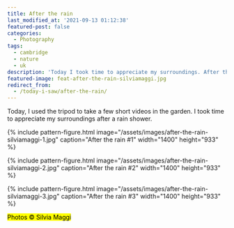 ```yaml
---
title: After the rain
last_modified_at: '2021-09-13 01:12:38'
featured-post: false
categories:
  - Photography
tags:
  - cambridge
  - nature
  - uk
description: 'Today I took time to appreciate my surroundings. After the rain shower, I shot a few pictures in my garden.'
featured-image: feat-after-the-rain-silviamaggi.jpg
redirect_from:
  - /today-i-saw/after-the-rain/
---
```

<p class="lead">Today, I used the tripod to take a few short videos in the garden. I took time to appreciate my surroundings after a rain shower.</p>

<!--more-->

{% include pattern-figure.html image="/assets/images/after-the-rain-silviamaggi-1.jpg" caption="After the rain #1" width="1400" height="933" %}

{% include pattern-figure.html image="/assets/images/after-the-rain-silviamaggi-2.jpg" caption="After the rain #2" width="1400" height="933" %}

{% include pattern-figure.html image="/assets/images/after-the-rain-silviamaggi-3.jpg" caption="After the rain #3" width="1400" height="933" %}

<p class="detached"><mark class="smd-highlight small">Photos &copy; Silvia Maggi</mark></p>
